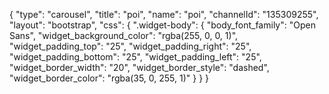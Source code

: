 {
    "type": "carousel",
    "title": "poi",
    "name": "poi",
    "channelId": "135309255",
    "layout": "bootstrap",
    "css": {
        ".widget-body": {
            "body_font_family": "Open Sans",
            "widget_background_color": "rgba(255, 0, 0, 1)",
            "widget_padding_top": "25",
            "widget_padding_right": "25",
            "widget_padding_bottom": "25",
            "widget_padding_left": "25",
            "widget_border_width": "20",
            "widget_border_style": "dashed",
            "widget_border_color": "rgba(35, 0, 255, 1)"
        }
    }
}